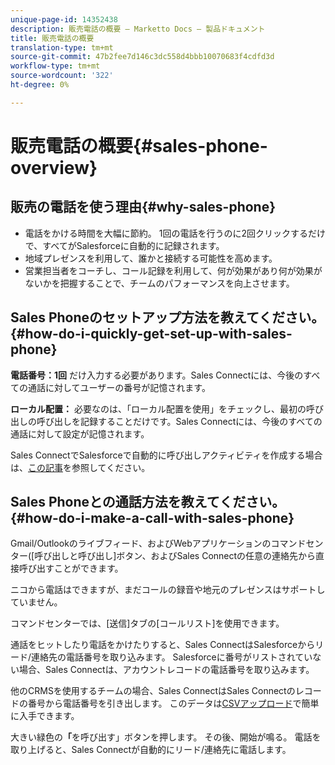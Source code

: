 ```yaml
---
unique-page-id: 14352438
description: 販売電話の概要 — Marketto Docs — 製品ドキュメント
title: 販売電話の概要
translation-type: tm+mt
source-git-commit: 47b2fee7d146c3dc558d4bbb10070683f4cdfd3d
workflow-type: tm+mt
source-wordcount: '322'
ht-degree: 0%

---
```



# 販売電話の概要{#sales-phone-overview}

## 販売の電話を使う理由{#why-sales-phone}

* 電話をかける時間を大幅に節約。 1回の電話を行うのに2回クリックするだけで、すべてがSalesforceに自動的に記録されます。
* 地域プレゼンスを利用して、誰かと接続する可能性を高めます。
* 営業担当者をコーチし、コール記録を利用して、何が効果があり何が効果がないかを把握することで、チームのパフォーマンスを向上させます。

## Sales Phoneのセットアップ方法を教えてください。{#how-do-i-quickly-get-set-up-with-sales-phone}

**電話番号：1回** だけ入力する必要があります。Sales Connectには、今後のすべての通話に対してユーザーの番号が記憶されます。

**ローカル配置：** 必要なのは、「ローカル配置を使用」をチェックし、最初の呼び出しの呼び出しを記録することだけです。Sales Connectには、今後のすべての通話に対して設定が記憶されます。

Sales ConnectでSalesforceで自動的に呼び出しアクティビティを作成する場合は、[この記事](http://docs.marketo.com/x/joLS)を参照してください。

## Sales Phoneとの通話方法を教えてください。{#how-do-i-make-a-call-with-sales-phone}

Gmail/Outlookのライブフィード、およびWebアプリケーションのコマンドセンター([呼び出しと呼び出し]ボタン、およびSales Connectの任意の連絡先から直接呼び出すことができます。

ニコから電話はできますが、まだコールの録音や地元のプレゼンスはサポートしていません。

コマンドセンターでは、[送信]タブの[コールリスト]を使用できます。

通話をヒットしたり電話をかけたりすると、Sales ConnectはSalesforceからリード/連絡先の電話番号を取り込みます。 Salesforceに番号がリストされていない場合、Sales Connectは、アカウントレコードの電話番号を取り込みます。

他のCRMSを使用するチームの場合、Sales ConnectはSales Connectのレコードの番号から電話番号を引き出します。 このデータは[CSVアップロード](http://docs.marketo.com/x/HIPS)で簡単に入手できます。

大きい緑色の&#x200B;**「**&#x200B;を呼び出す」ボタンを押します。 その後、開始が鳴る。 電話を取り上げると、Sales Connectが自動的にリード/連絡先に電話します。
